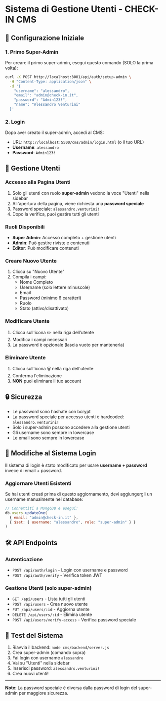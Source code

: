 # Sistema di Gestione Utenti - CHECK-IN CMS

## 🔐 Configurazione Iniziale

### 1. Primo Super-Admin

Per creare il primo super-admin, esegui questo comando (SOLO la prima volta):

```bash
curl -X POST http://localhost:3001/api/auth/setup-admin \
  -H "Content-Type: application/json" \
  -d '{
    "username": "alessandro",
    "email": "admin@check-in.it",
    "password": "Admin123!",
    "name": "Alessandro Venturini"
  }'
```

### 2. Login

Dopo aver creato il super-admin, accedi al CMS:
- URL: `http://localhost:5500/cms/admin/login.html` (o il tuo URL)
- **Username**: `alessandro`
- **Password**: `Admin123!`

## 👥 Gestione Utenti

### Accesso alla Pagina Utenti

1. Solo gli utenti con ruolo **super-admin** vedono la voce "Utenti" nella sidebar
2. All'apertura della pagina, viene richiesta una **password speciale**
3. Password speciale: `alessandro.venturini!`
4. Dopo la verifica, puoi gestire tutti gli utenti

### Ruoli Disponibili

- **Super Admin**: Accesso completo + gestione utenti
- **Admin**: Può gestire riviste e contenuti
- **Editor**: Può modificare contenuti

### Creare Nuovo Utente

1. Clicca su "Nuovo Utente"
2. Compila i campi:
   - Nome Completo
   - Username (solo lettere minuscole)
   - Email
   - Password (minimo 6 caratteri)
   - Ruolo
   - Stato (attivo/disattivato)

### Modificare Utente

1. Clicca sull'icona ✏️ nella riga dell'utente
2. Modifica i campi necessari
3. La password è opzionale (lascia vuoto per mantenerla)

### Eliminare Utente

1. Clicca sull'icona 🗑️ nella riga dell'utente
2. Conferma l'eliminazione
3. **NON** puoi eliminare il tuo account

## 🔒 Sicurezza

- Le password sono hashate con bcrypt
- La password speciale per accesso utenti è hardcoded: `alessandro.venturini!`
- Solo i super-admin possono accedere alla gestione utenti
- Gli username sono sempre in lowercase
- Le email sono sempre in lowercase

## 📝 Modifiche al Sistema Login

Il sistema di login è stato modificato per usare **username + password** invece di email + password.

### Aggiornare Utenti Esistenti

Se hai utenti creati prima di questo aggiornamento, devi aggiungergli un username manualmente nel database:

```javascript
// Connettiti a MongoDB e esegui:
db.users.updateOne(
  { email: "admin@check-in.it" },
  { $set: { username: "alessandro", role: "super-admin" } }
)
```

## 🛠️ API Endpoints

### Autenticazione
- `POST /api/auth/login` - Login con username e password
- `POST /api/auth/verify` - Verifica token JWT

### Gestione Utenti (solo super-admin)
- `GET /api/users` - Lista tutti gli utenti
- `POST /api/users` - Crea nuovo utente
- `PUT /api/users/:id` - Aggiorna utente
- `DELETE /api/users/:id` - Elimina utente
- `POST /api/users/verify-access` - Verifica password speciale

## 🚀 Test del Sistema

1. Riavvia il backend: `node cms/backend/server.js`
2. Crea super-admin (comando sopra)
3. Fai login con username `alessandro`
4. Vai su "Utenti" nella sidebar
5. Inserisci password: `alessandro.venturini!`
6. Crea nuovi utenti!

---

**Note**: La password speciale è diversa dalla password di login del super-admin per maggiore sicurezza.
